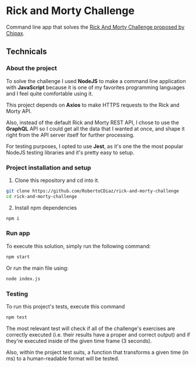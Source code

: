 # Rick and Morty Challenge

Command line app that solves the [Rick And Morty Challenge proposed by Chipax](https://www.notion.so/Rick-and-Morty-Challenge-84a1b794dc09429fb3178c2a24e7c217).

## Technicals

### About the project

To solve the challenge I used **NodeJS** to make a command line application with **JavaScript** because it is one of my favorites programming languages and I feel quite comfortable using it.

This project depends on **Axios** to make HTTPS requests to the Rick and Morty API.

Also, instead of the default Rick and Morty REST API, I chose to use the **GraphQL** API so I could get all the data that I wanted at once, and shape it right from the API server itself for further processing.

For testing purposes, I opted to use **Jest**, as it's one the the most popular NodeJS testing libraries and it's pretty easy to setup.

### Project installation and setup

1. Clone this repository and cd into it.
```bash
git clone https://github.com/RobertoCDiaz/rick-and-morty-challenge
cd rick-and-morty-challenge
```

2. Install npm dependencies
```bash
npm i
```

### Run app
To execute this solution, simply run the following command:

```bash
npm start
```

Or run the main file using:
```bash
node index.js
```

### Testing

To run this project's tests, execute this command
```bash
npm test
```

The most relevant test will check if all of the challenge's exercises are correctly executed (i.e. their results have a proper and correct output) and if they're executed inside of the given time frame (3 seconds).

Also, within the project test suits, a function that transforms a given time (in ms) to a human-readable format will be tested.
